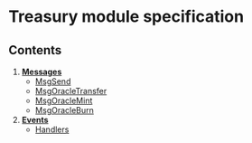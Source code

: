 # Treasury module specification

## Contents

1. **[Messages](01_messages.md)**
    - [MsgSend](01_messages.md#MsgSend)
    - [MsgOracleTransfer](01_messages.md#MsgOracleTransfer)
    - [MsgOracleMint](01_messages.md#MsgOracleMint)
    - [MsgOracleBurn](01_messages.md#MsgOracleBurn)
1. **[Events](02_events.md)**
    - [Handlers](02_events.md#handlers)
